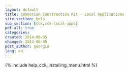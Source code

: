 ```yaml
---
layout: default
title: Commotion Construction Kit - Local Applications
site_section: help
sub_section: [cck,cck-local-apps]
pdf-all: true
categories: 
created: 2014-06-05
changed: 2014-06-05
post_author: georgia
lang: en
---
```

<div class="cck-section-page">
{% include help_cck_installing_menu.html %}
</div>
 
